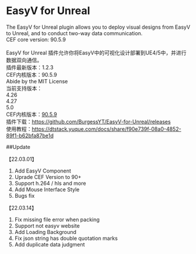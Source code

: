 # EasyV for Unreal
> 
The EasyV for Unreal plugin allows you to deploy visual designs from EasyV to Unreal, and to conduct two-way data communication.  
CEF core version: 90.5.9
<br><br>
EasyV for Unreal 插件允许你将EasyV中的可视化设计部署到UE4/5中，并进行数据双向通信。<br>
插件最新版本：1.2.3<br>
CEF内核版本：90.5.9<br>
Abide by the MIT License<br>
当前支持版本：<br>
  4.26<br>
  4.27<br>
  5.0<br>
CEF内核版本：[90.5.9](https://github.com/chromiumembedded/cef/tree/3987)<br>
插件下载：https://github.com/BurgessYT/EasyV-for-Unreal/releases<br>
使用教程：https://dtstack.yuque.com/docs/share/f90e739f-08a0-4852-89f1-b62bfa87be1d

##Update

【22.03.01】
1. Add EasyV Component
2. Uprade CEF Version to 90+
3. Support h.264 / hls and more
4. Add Mouse Interface Style
5. Bugs fix

【22.03.14】
1. Fix missing file error when packing
2. Support not easyv website
3. Add Loading Background
4. Fix json string has double quotation marks
5. Add duplicate data judgment
